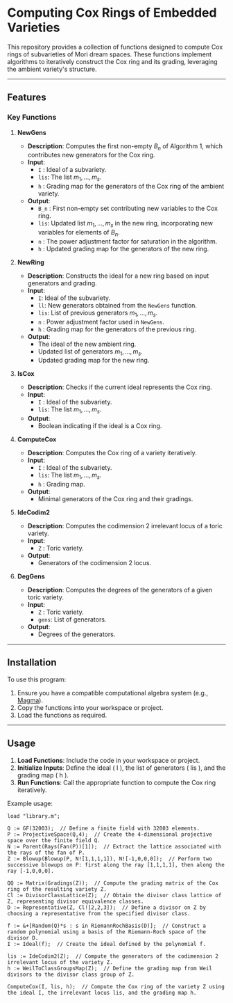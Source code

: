 # Computing Cox Rings of Embedded Varieties

This repository provides a collection of functions designed to compute Cox rings of subvarieties of Mori dream spaces. These functions implement algorithms to iteratively construct the Cox ring and its grading, leveraging the ambient variety's structure.

---

## Features

### Key Functions

1. **NewGens**  
   - **Description**: Computes the first non-empty $B_n$ of Algorithm 1, which contributes new generators for the Cox ring.  
   - **Input**:  
     - `I` : Ideal of a subvariety.  
     - `lis`: The list $m_1,\ldots,m_s$.  
     - `h` : Grading map for the generators of the Cox ring of the ambient variety.  
   - **Output**:  
     - `B_n` : First non-empty set contributing new variables to the Cox ring.  
     - `lis`: Updated list $m_1,\ldots,m_s$ in the new ring, incorporating new variables for elements of $B_n$.  
     - `n` : The power adjustment factor for saturation in the algorithm.  
     - `h` : Updated grading map for the generators of the new ring.  

2. **NewRing**  
   - **Description**: Constructs the ideal for a new ring based on input generators and grading.  
   - **Input**:  
     - `I`: Ideal of the subvariety.  
     - `ll`: New generators obtained from the `NewGens` function.  
     - `lis`: List of previous generators $m_1,\ldots,m_s$.  
     - `n` : Power adjustment factor used in `NewGens`.  
     - `h` : Grading map for the generators of the previous ring.  
   - **Output**:  
     - The ideal of the new ambient ring.  
     - Updated list of generators $m_1,\ldots,m_s$.  
     - Updated grading map for the new ring.  


3. **IsCox**  
   - **Description**: Checks if the current ideal represents the Cox ring.  
   - **Input**:  
     - `I` : Ideal of the subvariety.  
     - `lis`: The list $m_1,\ldots,m_s$.
   - **Output**:  
     - Boolean indicating if the ideal is a Cox ring.

4. **ComputeCox**  
   - **Description**: Computes the Cox ring of a variety iteratively.  
   - **Input**:  
     - `I` : Ideal of the subvariety.  
     - `lis`: The list $m_1,\ldots,m_s$.  
     - `h` : Grading map.  
   - **Output**:  
     - Minimal generators of the Cox ring and their gradings.

5. **IdeCodim2**  
   - **Description**: Computes the codimension 2 irrelevant locus of a toric variety.  
   - **Input**:  
     - `Z` : Toric variety.  
   - **Output**:  
     - Generators of the codimension 2 locus.

6. **DegGens**  
   - **Description**: Computes the degrees of the generators of a given toric variety.  
   - **Input**:  
     - `Z` : Toric variety.  
     - `gens`: List of generators.  
   - **Output**:  
     - Degrees of the generators.

---

## Installation

To use this program:
1. Ensure you have a compatible computational algebra system (e.g., [Magma](https://magma.maths.usyd.edu.au/)).
2. Copy the functions into your workspace or project.
3. Load the functions as required.

---

## Usage

1. **Load Functions**: Include the code in your workspace or project.
2. **Initialize Inputs**: Define the ideal \( I \), the list of generators \( lis \), and the grading map \( h \).
3. **Run Functions**: Call the appropriate function to compute the Cox ring iteratively.

Example usage:
```magma
load "library.m";

Q := GF(32003);  // Define a finite field with 32003 elements.
P := ProjectiveSpace(Q,4);  // Create the 4-dimensional projective space over the finite field Q.
N := Parent(Rays(Fan(P))[1]);  // Extract the lattice associated with the rays of the fan of P.
Z := Blowup(Blowup(P, N![1,1,1,1]), N![-1,0,0,0]);  // Perform two successive blowups on P: first along the ray [1,1,1,1], then along the ray [-1,0,0,0].

QQ := Matrix(Gradings(Z));  // Compute the grading matrix of the Cox ring of the resulting variety Z.
Cl := DivisorClassLattice(Z);  // Obtain the divisor class lattice of Z, representing divisor equivalence classes.
D := Representative(Z, Cl![2,2,3]);  // Define a divisor on Z by choosing a representative from the specified divisor class.

f := &+[Random(Q)*s : s in RiemannRochBasis(D)];  // Construct a random polynomial using a basis of the Riemann-Roch space of the divisor D.
I := Ideal(f);  // Create the ideal defined by the polynomial f.

lis := IdeCodim2(Z);  // Compute the generators of the codimension 2 irrelevant locus of the variety Z.
h := WeilToClassGroupsMap(Z);  // Define the grading map from Weil divisors to the divisor class group of Z.

ComputeCox(I, lis, h);  // Compute the Cox ring of the variety Z using the ideal I, the irrelevant locus lis, and the grading map h.

